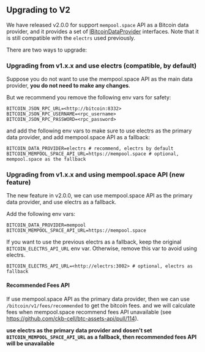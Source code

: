 ## Upgrading to V2

We have released v2.0.0 for support `mempool.space` API as a Bitcoin data provider, and it 
provides a set of [IBitcoinDataProvider](https://github.com/ckb-cell/btc-assets-api/blob/8fb495576c957e9006ef648d6c24312a3f10e34f/src/services/bitcoin/interface.ts#L3) interfaces. Note that it is still compatible with the `electrs` used previously. 

There are two ways to upgrade: 

### Upgrading from v1.x.x and use electrs (**compatible, by default**)
Suppose you do not want to use the mempool.space API as the main data provider, **you do not need to make any changes**. 

But we recommend you remove the following env vars for safety:

```env
BITCOIN_JSON_RPC_URL=<http://bitcoin:8332>
BITCOIN_JSON_RPC_USERNAME=<rpc_username>
BITCOIN_JSON_RPC_PASSWORD=<rpc_password>
```

and add the following env vars to make sure to use electrs as the primary data provider, and add mempool.space API as a fallback:

```env
BITCOIN_DATA_PROVIDER=electrs # recommend, electrs by default
BITCOIN_MEMPOOL_SPACE_API_URL=https://mempool.space # optional, mempool.space as the fallback
```

### Upgrading from v1.x.x and using mempool.space API (**new feature**)
The new feature in v2.0.0, we can use mempool.space API as the primary data provider, and use electrs as a fallback.

Add the following env vars:

```env
BITCOIN_DATA_PROVIDER=mempool 
BITCOIN_MEMPOOL_SPACE_API_URL=https://mempool.space
```

If you want to use the previous electrs as a fallback, keep the original `BITCOIN_ELECTRS_API_URL` env var. Otherwise, remove this var to avoid using electrs.

```env
BITCOIN_ELECTRS_API_URL=<http://electrs:3002> # optional, electrs as fallback
```

#### Recommended Fees API
If use mempool.space API as the primary data provider, then we can use `/bitcoin/v1/fees/recommended` to get the bitcoin fees. and we will calculate fees when mempool.space recommend fees API unavailable (see https://github.com/ckb-cell/btc-assets-api/pull/114).

**use electrs as the primary data provider and dosen't set `BITCOIN_MEMPOOL_SPACE_API_URL` as a fallback, then recommended fees API will be unavailable**




